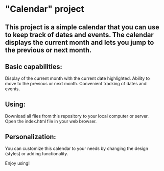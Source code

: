 # "Calendar" project

## This project is a simple calendar that you can use to keep track of dates and events. The calendar displays the current month and lets you jump to the previous or next month.

## Basic capabilities:
Display of the current month with the current date highlighted.
Ability to move to the previous or next month.
Convenient tracking of dates and events.

## Using:
Download all files from this repository to your local computer or server.
Open the index.html file in your web browser.

## Personalization:
You can customize this calendar to your needs by changing the design (styles) or adding functionality.

Enjoy using!